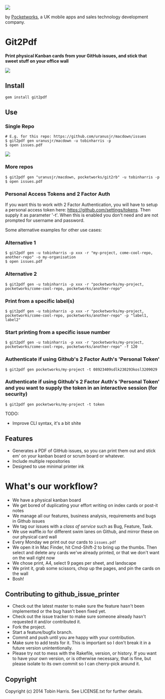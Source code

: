 ![](http://www.pocketworks.co.uk/images/git2pdf/logo.png)

by [Pocketworks](http://pocketworks.co.uk), a UK mobile apps and sales technology development company.

# Git2Pdf

**Print physical Kanban cards from your GitHub issues, and stick that sweet stuff on your office wall**

![](http://pocketworks.co.uk/images/git2pdf/git2pdf-on-wall.jpg)

## Install

    gem install git2pdf

## Use

### Single Repo

    # E.g. for this repo: https://github.com/uranusjr/macdown/issues
    $ git2pdf gen uranusjr/macdown -u tobinharris -p
    $ open issues.pdf

![](https://agilesurface-production.s3.amazonaws.com/images/3a0a74ed696fe6fddb3a9b7a9d84d03f)

### More repos

    $ git2pdf gen "uranusjr/macdown, pocketworks/git2rb" -u tobinharris -p
    $ open issues.pdf

### Personal Access Tokens and 2 Factor Auth

If you want this to work with 2 Factor Authentication, you will have to setup a personal access token here: https://github.com/settings/tokens. Then supply it as parameter '-t'. When this is enabled you don't need and are not prompted for username and password.

Some alternative examples for other use cases:

### Alternative 1

    $ git2pdf gen -u tobinharris -p xxx -r "my-project, come-cool-repo, another-repo" -o my-organisation
    $ open issues.pdf

### Alternative 2

    $ git2pdf gen -u tobinharris -p xxx -r "pocketworks/my-project, pocketworks/come-cool-repo, pocketworks/another-repo"

### Print from a specific label(s)

    $ git2pdf gen -u tobinharris -p xxx -r "pocketworks/my-project, pocketworks/come-cool-repo, pocketworks/another-repo" -p "label1, label2"

### Start printing from a specific issue number

    $ git2pdf gen -u tobinharris -p xxx -r "pocketworks/my-project, pocketworks/come-cool-repo, pocketworks/another-repo" -f 120

### Authenticate if using Github's 2 Factor Auth's 'Personal Token'

    $ git2pdf gen pocketworks/my-project -t 08923409sdlk230293kosl3209029

### Authenticate if using Github's 2 Factor Auth's 'Personal Token' and you want to supply the token in an interactive session (for security)

    $ git2pdf gen pocketworks/my-project -t token

TODO:

* Improve CLI syntax, it's a bit shite

## Features

* Generates a PDF of GitHub issues, so you can print them out and stick em' on your kanban board or scrum board or whatever.
* Include multiple repositories
* Designed to use minimal printer ink

# What's our workflow?

* We have a physical kanban board
* We get bored of duplicating your effort writing on index cards or post-it notes
* We manage all our features, business analysis, requirements and bugs in Github issues
* We tag our issues with a _class of service_ such as Bug, Feature, Task.
* We use waffle.io for different swim lanes on Github, and mirror these on our physical card wall
* Every Monday we print out our cards to `issues.pdf`
* We open it in Mac Finder, hit Cmd-Shift-2 to bring up the thumbs. Then select and delete any cards we've already printed, or that we don't want on the wall right now
* We chose print, A4, select 9 pages per sheet, and landscape
* We print it, grab some scissors, chop up the pages, and pin the cards on the wall
* Bosh!

## Contributing to github_issue_printer

* Check out the latest master to make sure the feature hasn't been implemented or the bug hasn't been fixed yet.
* Check out the issue tracker to make sure someone already hasn't requested it and/or contributed it.
* Fork the project.
* Start a feature/bugfix branch.
* Commit and push until you are happy with your contribution.
* Make sure to add tests for it. This is important so I don't break it in a future version unintentionally.
* Please try not to mess with the Rakefile, version, or history. If you want to have your own version, or is otherwise necessary, that is fine, but please isolate to its own commit so I can cherry-pick around it.

## Copyright

Copyright (c) 2014 Tobin Harris. See LICENSE.txt for
further details.

